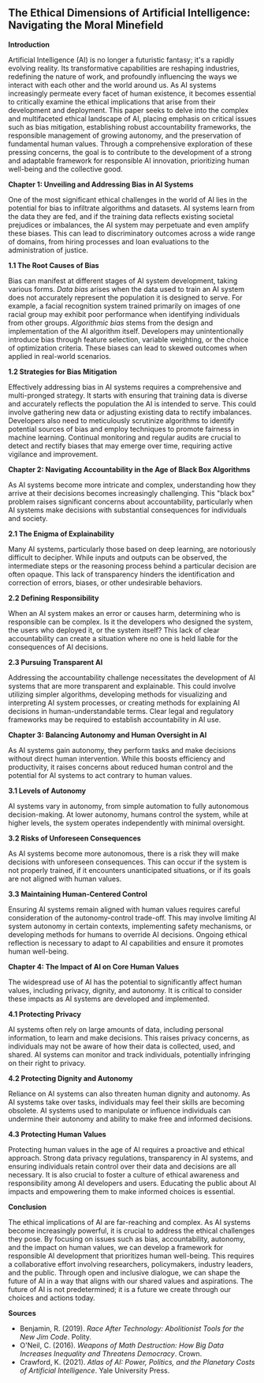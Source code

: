 ## The Ethical Dimensions of Artificial Intelligence: Navigating the Moral Minefield

**Introduction**

Artificial Intelligence (AI) is no longer a futuristic fantasy; it's a rapidly evolving reality. Its transformative capabilities are reshaping industries, redefining the nature of work, and profoundly influencing the ways we interact with each other and the world around us. As AI systems increasingly permeate every facet of human existence, it becomes essential to critically examine the ethical implications that arise from their development and deployment. This paper seeks to delve into the complex and multifaceted ethical landscape of AI, placing emphasis on critical issues such as bias mitigation, establishing robust accountability frameworks, the responsible management of growing autonomy, and the preservation of fundamental human values. Through a comprehensive exploration of these pressing concerns, the goal is to contribute to the development of a strong and adaptable framework for responsible AI innovation, prioritizing human well-being and the collective good.

**Chapter 1: Unveiling and Addressing Bias in AI Systems**

One of the most significant ethical challenges in the world of AI lies in the potential for bias to infiltrate algorithms and datasets. AI systems learn from the data they are fed, and if the training data reflects existing societal prejudices or imbalances, the AI system may perpetuate and even amplify these biases. This can lead to discriminatory outcomes across a wide range of domains, from hiring processes and loan evaluations to the administration of justice.

**1.1 The Root Causes of Bias**

Bias can manifest at different stages of AI system development, taking various forms. *Data bias* arises when the data used to train an AI system does not accurately represent the population it is designed to serve. For example, a facial recognition system trained primarily on images of one racial group may exhibit poor performance when identifying individuals from other groups. *Algorithmic bias* stems from the design and implementation of the AI algorithm itself. Developers may unintentionally introduce bias through feature selection, variable weighting, or the choice of optimization criteria. These biases can lead to skewed outcomes when applied in real-world scenarios. 

**1.2 Strategies for Bias Mitigation**

Effectively addressing bias in AI systems requires a comprehensive and multi-pronged strategy. It starts with ensuring that training data is diverse and accurately reflects the population the AI is intended to serve. This could involve gathering new data or adjusting existing data to rectify imbalances. Developers also need to meticulously scrutinize algorithms to identify potential sources of bias and employ techniques to promote fairness in machine learning. Continual monitoring and regular audits are crucial to detect and rectify biases that may emerge over time, requiring active vigilance and improvement.

**Chapter 2: Navigating Accountability in the Age of Black Box Algorithms**

As AI systems become more intricate and complex, understanding how they arrive at their decisions becomes increasingly challenging. This "black box" problem raises significant concerns about accountability, particularly when AI systems make decisions with substantial consequences for individuals and society.

**2.1 The Enigma of Explainability**

Many AI systems, particularly those based on deep learning, are notoriously difficult to decipher. While inputs and outputs can be observed, the intermediate steps or the reasoning process behind a particular decision are often opaque. This lack of transparency hinders the identification and correction of errors, biases, or other undesirable behaviors.

**2.2 Defining Responsibility**

When an AI system makes an error or causes harm, determining who is responsible can be complex. Is it the developers who designed the system, the users who deployed it, or the system itself? This lack of clear accountability can create a situation where no one is held liable for the consequences of AI decisions.

**2.3 Pursuing Transparent AI**

Addressing the accountability challenge necessitates the development of AI systems that are more transparent and explainable. This could involve utilizing simpler algorithms, developing methods for visualizing and interpreting AI system processes, or creating methods for explaining AI decisions in human-understandable terms. Clear legal and regulatory frameworks may be required to establish accountability in AI use.

**Chapter 3: Balancing Autonomy and Human Oversight in AI**

As AI systems gain autonomy, they perform tasks and make decisions without direct human intervention. While this boosts efficiency and productivity, it raises concerns about reduced human control and the potential for AI systems to act contrary to human values.

**3.1 Levels of Autonomy**

AI systems vary in autonomy, from simple automation to fully autonomous decision-making. At lower autonomy, humans control the system, while at higher levels, the system operates independently with minimal oversight.

**3.2 Risks of Unforeseen Consequences**

As AI systems become more autonomous, there is a risk they will make decisions with unforeseen consequences. This can occur if the system is not properly trained, if it encounters unanticipated situations, or if its goals are not aligned with human values.

**3.3 Maintaining Human-Centered Control**

Ensuring AI systems remain aligned with human values requires careful consideration of the autonomy-control trade-off. This may involve limiting AI system autonomy in certain contexts, implementing safety mechanisms, or developing methods for humans to override AI decisions. Ongoing ethical reflection is necessary to adapt to AI capabilities and ensure it promotes human well-being.

**Chapter 4: The Impact of AI on Core Human Values**

The widespread use of AI has the potential to significantly affect human values, including privacy, dignity, and autonomy. It is critical to consider these impacts as AI systems are developed and implemented.

**4.1 Protecting Privacy**

AI systems often rely on large amounts of data, including personal information, to learn and make decisions. This raises privacy concerns, as individuals may not be aware of how their data is collected, used, and shared. AI systems can monitor and track individuals, potentially infringing on their right to privacy.

**4.2 Protecting Dignity and Autonomy**

Reliance on AI systems can also threaten human dignity and autonomy. As AI systems take over tasks, individuals may feel their skills are becoming obsolete. AI systems used to manipulate or influence individuals can undermine their autonomy and ability to make free and informed decisions.

**4.3 Protecting Human Values**

Protecting human values in the age of AI requires a proactive and ethical approach. Strong data privacy regulations, transparency in AI systems, and ensuring individuals retain control over their data and decisions are all necessary. It is also crucial to foster a culture of ethical awareness and responsibility among AI developers and users. Educating the public about AI impacts and empowering them to make informed choices is essential.

**Conclusion**

The ethical implications of AI are far-reaching and complex. As AI systems become increasingly powerful, it is crucial to address the ethical challenges they pose. By focusing on issues such as bias, accountability, autonomy, and the impact on human values, we can develop a framework for responsible AI development that prioritizes human well-being. This requires a collaborative effort involving researchers, policymakers, industry leaders, and the public. Through open and inclusive dialogue, we can shape the future of AI in a way that aligns with our shared values and aspirations. The future of AI is not predetermined; it is a future we create through our choices and actions today.

**Sources**

*   Benjamin, R. (2019). *Race After Technology: Abolitionist Tools for the New Jim Code*. Polity.
*   O'Neil, C. (2016). *Weapons of Math Destruction: How Big Data Increases Inequality and Threatens Democracy*. Crown.
*   Crawford, K. (2021). *Atlas of AI: Power, Politics, and the Planetary Costs of Artificial Intelligence*. Yale University Press.
